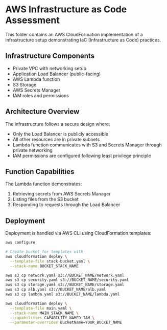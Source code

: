 # AWS Infrastructure as Code Assessment

This folder contains an AWS CloudFormation implementation of a infrastructure setup demonstrating IaC (Infrastructure as Code) practices.

## Infrastructure Components

- Private VPC with networking setup
- Application Load Balancer (public-facing)
- AWS Lambda function
- S3 Storage
- AWS Secrets Manager
- IAM roles and permissions

## Architecture Overview

The infrastructure follows a secure design where:

- Only the Load Balancer is publicly accessible
- All other resources are in private subnets
- Lambda function communicates with S3 and Secrets Manager through private networking
- IAM permissions are configured following least privilege principle

## Function Capabilities

The Lambda function demonstrates:

1. Retrieving secrets from AWS Secrets Manager
2. Listing files from the S3 bucket
3. Responding to requests through the Load Balancer

## Deployment

Deployment is handled via AWS CLI using CloudFormation templates:

```sh
aws configure

# Create bucket for templates with
aws cloudformation deploy \
  --template-file stack-bucket.yaml \
  --stack-name BUCKET_STACK_NAME

aws s3 cp network.yaml s3://BUCKET_NAME/network.yaml
aws s3 cp security.yaml s3://BUCKET_NAME/security.yaml
aws s3 cp storage.yaml s3://BUCKET_NAME/storage.yaml
aws s3 cp alb.yaml s3://BUCKET_NAME/alb.yaml
aws s3 cp lambda.yaml s3://BUCKET_NAME/lambda.yaml

aws cloudformation deploy \
  --template-file main.yaml \
  --stack-name MAIN_STACK_NAME \
  --capabilities CAPABILITY_NAMED_IAM \
  --parameter-overrides BucketName=YOUR_BUCKET_NAME
```
